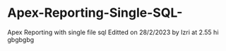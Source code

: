 # Apex-Reporting-Single-SQL-
Apex Reporting with single file sql
Editted on 28/2/2023 by Izri at 2.55
hi
gbgbgbg